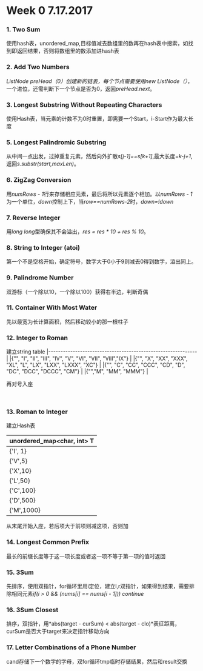 # Week 0 7.17.2017

### 1. Two Sum
使用hash表，unordered_map,目标值减去数组里的数再在hash表中搜索，如找到即返回结果，否则将数组里的数添加进hash表

### 2. Add Two Numbers
*ListNode preHead（0）*创建新的链表，每个节点需要使用*new ListNode（）*，一个进位，还需判断下一个节点是否为0，返回*preHead.next*。

### 3. Longest Substring Without Repeating Characters
使用Hash表，当元素的计数不为0时重置，即需要一个Start，i-Start作为最大长度

### 5. Longest Palindromic Substring
从中间一点出发，过掉重复元素，然后向外扩散*s[j-1]==s[k+1]*,最大长度=*k-j+1*,返回*s.substr(start,maxLen)*。

### 6. ZigZag Conversion
用*numRows - 1*行来存储相应元素，最后将所以元素逐个相加。以*numRows - 1*为一个单位，*down*控制上下，当*row==numRows-2*时，*down=!down*

### 7. Reverse Integer
用*long long*型确保其不会溢出，*res = res * 10 + res % 10*。

### 8. String to Integer (atoi)
第一个不是空格开始，确定符号，数字大于0小于9则减去0得到数字，溢出同上。

### 9. Palindrome Number
双游标（一个除以10，一个除以100）获得右半边，判断奇偶

### 11. Container With Most Water
先以最宽为长计算面积，然后移动较小的那一根柱子

### 12. Integer to Roman
建立string table
|-------------------------------------------------------------|
|{"", "I", "II", "III", "IV", "V", "VI", "VII", "VIII","IX"} | 
|{"", "X", "XX", "XXX", "XL", "L", "LX", "LXX", "LXXX", "XC"} | 
|{"", "C", "CC", "CCC", "CD", "D", "DC", "DCC", "DCCC", "CM"} | 
|{"","M", "MM", "MMM"}                                        |

再对号入座
                          

                
### 13. Roman to Integer
建立Hash表

| unordered_map<char, int> T  |
| --------------------------- |
| {'I', 1}                    |
| {'V',5}                     |
| {'X',10}                    |
| {'L',50}                    |
| {'C',100}                   |
| {'D',500}                   |
| {'M',1000}                  |

从末尾开始入座，若后项大于前项则减这项，否则加

### 14. Longest Common Prefix
最长的前缀长度等于这一项长度或者这一项不等于第一项的值时返回

### 15. 3Sum
先排序，使用双指针，for循环里用i定位，建立l,r双指针，如果得到结果，需要排除相同元素*if(i > 0 && (nums[i] == nums[i - 1])) continue*
                    
### 16. 3Sum Closest
排序，双指针，用*abs(target - curSum) < abs(target - clo)*表征距离，curSum是否大于target来决定指针移动方向

### 17. Letter Combinations of a Phone Number
cand存储下一个数字的字母，双for循环tmp临时存储结果，然后和result交换

